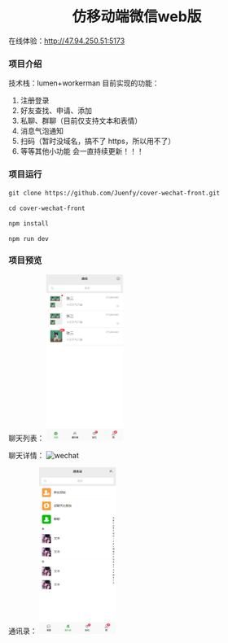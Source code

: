 # <center>仿移动端微信web版</center>

在线体验：http://47.94.250.51:5173

### 项目介绍
技术栈：lumen+workerman
目前实现的功能：
1. 注册登录
2. 好友查找、申请、添加
3. 私聊、群聊（目前仅支持文本和表情）
4. 消息气泡通知
5. 扫码（暂时没域名，搞不了 https，所以用不了）
6. 等等其他小功能
会一直持续更新！！！

### 项目运行

```shell
git clone https://github.com/Juenfy/cover-wechat-front.git
```

```shell
cd cover-wechat-front
```

```shell
npm install
```

```shell
npm run dev
```

### 项目预览
聊天列表：
<img src="./public/preview/chat.jpg" alt="wechat" style="width: 30%;">

聊天详情：
<img src="./public/preview/chat-message.jpg" alt="wechat" style="width: 30%;">

通讯录：
<img src="./public/preview/friend.jpg" alt="wechat" style="width: 30%;">




